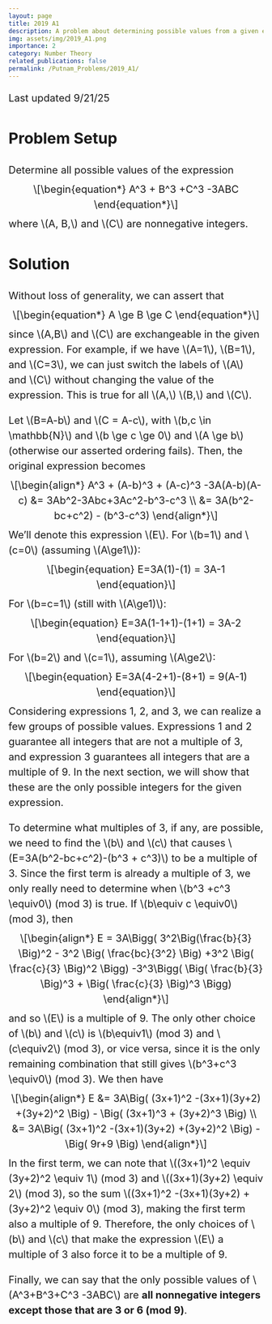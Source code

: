 ```yaml
---
layout: page
title: 2019 A1
description: A problem about determining possible values from a given expression.
img: assets/img/2019_A1.png
importance: 2
category: Number Theory
related_publications: false
permalink: /Putnam_Problems/2019_A1/
---
```


<!-- Inline styling for larger text in Google Sites -->
<div style="font-size: 20px; line-height: 1.5;">

<!-- Begin solution -->
<p>Last updated 9/21/25</p>
<h2 id="problem-setup">Problem Setup</h2>
<p>Determine all possible values of the expression <span
class="math display">\[\begin{equation*}
    A^3 + B^3 +C^3 -3ABC
\end{equation*}\]</span> where <span class="math inline">\(A,
B,\)</span> and <span class="math inline">\(C\)</span> are nonnegative
integers.</p>
<h2 id="solution">Solution</h2>
<p>Without loss of generality, we can assert that <span
class="math display">\[\begin{equation*}
    A \ge B \ge C
\end{equation*}\]</span> since <span class="math inline">\(A,B\)</span>
and <span class="math inline">\(C\)</span> are exchangeable in the given
expression. For example, if we have <span
class="math inline">\(A=1\)</span>, <span
class="math inline">\(B=1\)</span>, and <span
class="math inline">\(C=3\)</span>, we can just switch the labels of
<span class="math inline">\(A\)</span> and <span
class="math inline">\(C\)</span> without changing the value of the
expression. This is true for all <span class="math inline">\(A,\)</span>
<span class="math inline">\(B,\)</span> and <span
class="math inline">\(C\)</span>.</p>
<p>Let <span class="math inline">\(B=A-b\)</span> and <span
class="math inline">\(C = A-c\)</span>, with <span
class="math inline">\(b,c \in \mathbb{N}\)</span> and <span
class="math inline">\(b \ge c \ge 0\)</span> and <span
class="math inline">\(A \ge b\)</span> (otherwise our asserted ordering
fails). Then, the original expression becomes <span
class="math display">\[\begin{align*}
    A^3 + (A-b)^3 + (A-c)^3 -3A(A-b)(A-c) &amp;=
3Ab^2-3Abc+3Ac^2-b^3-c^3 \\
    &amp;= 3A(b^2-bc+c^2) - (b^3-c^3)
\end{align*}\]</span> We’ll denote this expression <span
class="math inline">\(E\)</span>. For <span
class="math inline">\(b=1\)</span> and <span
class="math inline">\(c=0\)</span> (assuming <span
class="math inline">\(A\ge1\)</span>): <span
class="math display">\[\begin{equation}
    E=3A(1)-(1) = 3A-1
\end{equation}\]</span> For <span class="math inline">\(b=c=1\)</span>
(still with <span class="math inline">\(A\ge1)\)</span>: <span
class="math display">\[\begin{equation}
    E=3A(1-1+1)-(1+1) = 3A-2
\end{equation}\]</span> For <span class="math inline">\(b=2\)</span> and
<span class="math inline">\(c=1\)</span>, assuming <span
class="math inline">\(A\ge2\)</span>: <span
class="math display">\[\begin{equation}
    E=3A(4-2+1)-(8+1) = 9(A-1)
\end{equation}\]</span> Considering expressions 1, 2, and 3, we can
realize a few groups of possible values. Expressions 1 and 2 guarantee
all integers that are not a multiple of 3, and expression 3 guarantees
all integers that are a multiple of 9. In the next section, we will show
that these are the only possible integers for the given expression.</p>
<p>To determine what multiples of 3, if any, are possible, we need to
find the <span class="math inline">\(b\)</span> and <span
class="math inline">\(c\)</span> that causes <span
class="math inline">\(E=3A(b^2-bc+c^2)-(b^3 + c^3)\)</span> to be a
multiple of 3. Since the first term is already a multiple of 3, we only
really need to determine when <span class="math inline">\(b^3 +c^3
\equiv0\)</span> (mod 3) is true. If <span class="math inline">\(b\equiv
c \equiv0\)</span> (mod 3), then <span
class="math display">\[\begin{align*}
    E = 3A\Bigg( 3^2\Big(\frac{b}{3} \Big)^2 - 3^2 \Big( \frac{bc}{3^2}
\Big) +3^2 \Big( \frac{c}{3} \Big)^2 \Bigg) -3^3\Bigg( \Big( \frac{b}{3}
\Big)^3 + \Big( \frac{c}{3} \Big)^3 \Bigg)
\end{align*}\]</span> and so <span class="math inline">\(E\)</span> is a
multiple of 9. The only other choice of <span
class="math inline">\(b\)</span> and <span
class="math inline">\(c\)</span> is <span
class="math inline">\(b\equiv1\)</span> (mod 3) and <span
class="math inline">\(c\equiv2\)</span> (mod 3), or vice versa, since it
is the only remaining combination that still gives <span
class="math inline">\(b^3+c^3 \equiv0\)</span> (mod 3). We then have
<span class="math display">\[\begin{align*}
    E &amp;= 3A\Big( (3x+1)^2 -(3x+1)(3y+2) +(3y+2)^2 \Big) - \Big(
(3x+1)^3 + (3y+2)^3 \Big) \\
    &amp;= 3A\Big( (3x+1)^2 -(3x+1)(3y+2) +(3y+2)^2 \Big) - \Big( 9r+9
\Big)
\end{align*}\]</span> In the first term, we can note that <span
class="math inline">\((3x+1)^2 \equiv (3y+2)^2 \equiv 1\)</span> (mod 3)
and <span class="math inline">\((3x+1)(3y+2) \equiv 2\)</span> (mod 3),
so the sum <span class="math inline">\((3x+1)^2 -(3x+1)(3y+2) + (3y+2)^2
\equiv 0\)</span> (mod 3), making the first term also a multiple of 9.
Therefore, the only choices of <span class="math inline">\(b\)</span>
and <span class="math inline">\(c\)</span> that make the expression
<span class="math inline">\(E\)</span> a multiple of 3 also force it to
be a multiple of 9.</p>
<p>Finally, we can say that the only possible values of <span
class="math inline">\(A^3+B^3+C^3 -3ABC\)</span> are <strong>all
nonnegative integers except those that are 3 or 6 (mod 9)</strong>.</p>

 
</div>

<!-- MathJax Configuration to Scale Font Size for Math -->
<script type="text/javascript">
  window.MathJax = {
    tex: {
      inlineMath: [['$', '$'], ['\\(', '\\)']]
    },
    chtml: {
      scale: 0.5  // Scale up the math font size
    }
  };
</script>

<!-- MathJax Script -->
<script type="text/javascript" async
  src="https://cdnjs.cloudflare.com/ajax/libs/mathjax/3.2.0/es5/tex-mml-chtml.js">
</script>


